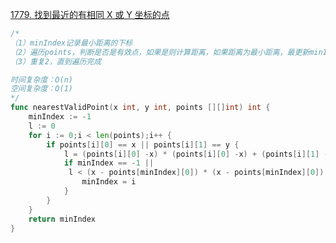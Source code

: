 [1779. 找到最近的有相同 X 或 Y 坐标的点](https://leetcode-cn.com/problems/find-nearest-point-that-has-the-same-x-or-y-coordinate/)
```go
/*
（1）minIndex记录最小距离的下标
（2）遍历points，判断是否是有效点，如果是则计算距离，如果距离为最小距离，最更新minIndex
（3）重复2，直到遍历完成

时间复杂度：O(n)
空间复杂度：O(1)
*/
func nearestValidPoint(x int, y int, points [][]int) int {
    minIndex := -1
    l := 0
    for i := 0;i < len(points);i++ {
        if points[i][0] == x || points[i][1] == y {
            l = (points[i][0] -x) * (points[i][0] -x) + (points[i][1] -y) * (points[i][1] -y)
            if minIndex == -1 ||
             l < (x - points[minIndex][0]) * (x - points[minIndex][0]) + (y - points[minIndex][1]) * (y - points[minIndex][1]) {
                minIndex = i
            }
        }
    }
    return minIndex
}
```